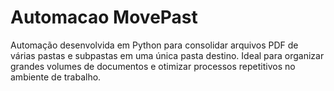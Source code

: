 # Automacao MovePast
Automação desenvolvida em Python para consolidar arquivos PDF de várias pastas e subpastas em uma única pasta destino. Ideal para organizar grandes volumes de documentos e otimizar processos repetitivos no ambiente de trabalho.
